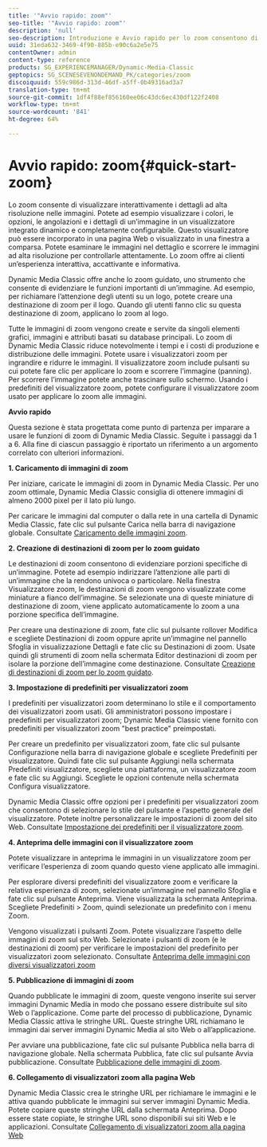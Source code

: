 ```yaml
---
title: '"Avvio rapido: zoom"'
seo-title: '"Avvio rapido: zoom"'
description: 'null'
seo-description: Introduzione e Avvio rapido per lo zoom consentono di iniziare a usare le funzioni rapidamente.
uuid: 31eda632-3469-4f90-885b-e90c6a2e5e75
contentOwner: admin
content-type: reference
products: SG_EXPERIENCEMANAGER/Dynamic-Media-Classic
geptopics: SG_SCENESEVENONDEMAND_PK/categories/zoom
discoiquuid: 559c986d-313d-46df-a5ff-0b49316ad3a7
translation-type: tm+mt
source-git-commit: 1df4f88ef856160ee06c43dc6ec430df122f2408
workflow-type: tm+mt
source-wordcount: '841'
ht-degree: 64%

---
```



# Avvio rapido: zoom{#quick-start-zoom}

Lo zoom consente di visualizzare interattivamente i dettagli ad alta risoluzione nelle immagini. Potete ad esempio visualizzare i colori, le opzioni, le angolazioni e i dettagli di un’immagine in un visualizzatore integrato dinamico e completamente configurabile. Questo visualizzatore può essere incorporato in una pagina Web o visualizzato in una finestra a comparsa. Potete esaminare le immagini nel dettaglio e scorrere le immagini ad alta risoluzione per controllarle attentamente. Lo zoom offre ai clienti un’esperienza interattiva, accattivante e informativa.

Dynamic Media Classic offre anche lo zoom guidato, uno strumento che consente di evidenziare le funzioni importanti di un’immagine. Ad esempio, per richiamare l’attenzione degli utenti su un logo, potete creare una destinazione di zoom per il logo. Quando gli utenti fanno clic su questa destinazione di zoom, applicano lo zoom al logo. 

Tutte le immagini di zoom vengono create e servite da singoli elementi grafici, immagini e attributi basati su database principali. Lo zoom di Dynamic Media Classic riduce notevolmente i tempi e i costi di produzione e distribuzione delle immagini. Potete usare i visualizzatori zoom per ingrandire e ridurre le immagini. Il visualizzatore zoom include pulsanti su cui potete fare clic per applicare lo zoom e scorrere l’immagine (panning). Per scorrere l’immagine potete anche trascinare sullo schermo. Usando i predefiniti del visualizzatore zoom, potete configurare il visualizzatore zoom usato per applicare lo zoom alle immagini.

**Avvio rapido**

Questa sezione è stata progettata come punto di partenza per imparare a usare le funzioni di zoom di Dynamic Media Classic. Seguite i passaggi da 1 a 6. Alla fine di ciascun passaggio è riportato un riferimento a un argomento correlato con ulteriori informazioni.

**1. Caricamento di immagini di zoom**

Per iniziare, caricate le immagini di zoom in Dynamic Media Classic. Per uno zoom ottimale, Dynamic Media Classic consiglia di ottenere immagini di almeno 2000 pixel per il lato più lungo.

Per caricare le immagini dal computer o dalla rete in una cartella di Dynamic Media Classic, fate clic sul pulsante Carica nella barra di navigazione globale. Consultate [Caricamento delle immagini zoom](uploading-zoom-images.md#uploading_zoom_images).

**2. Creazione di destinazioni di zoom per lo zoom guidato**

Le destinazioni di zoom consentono di evidenziare porzioni specifiche di un’immagine. Potete ad esempio indirizzare l’attenzione alle parti di un’immagine che la rendono univoca o particolare. Nella finestra Visualizzatore zoom, le destinazioni di zoom vengono visualizzate come miniature a fianco dell’immagine. Se selezionate una di queste miniature di destinazione di zoom, viene applicato automaticamente lo zoom a una porzione specifica dell’immagine.

Per creare una destinazione di zoom, fate clic sul pulsante rollover Modifica e scegliete Destinazioni di zoom oppure aprite un’immagine nel pannello Sfoglia in visualizzazione Dettagli e fate clic su Destinazioni di zoom. Usate quindi gli strumenti di zoom nella schermata Editor destinazioni di zoom per isolare la porzione dell’immagine come destinazione. Consultate [Creazione di destinazioni di zoom per lo zoom guidato](creating-zoom-targets-guided-zoom.md#creating_zoom_targets_for_guided_zoom).

**3. Impostazione di predefiniti per visualizzatori zoom**

I predefiniti per visualizzatori zoom determinano lo stile e il comportamento dei visualizzatori zoom usati. Gli amministratori possono impostare i predefiniti per visualizzatori zoom; Dynamic Media Classic viene fornito con predefiniti per visualizzatori zoom &quot;best practice&quot; preimpostati.

Per creare un predefinito per visualizzatori zoom, fate clic sul pulsante Configurazione nella barra di navigazione globale e scegliete Predefiniti per visualizzatore. Quindi fate clic sul pulsante Aggiungi nella schermata Predefiniti visualizzatore, scegliete una piattaforma, un visualizzatore zoom e fate clic su Aggiungi. Scegliete le opzioni contenute nella schermata Configura visualizzatore. 

Dynamic Media Classic offre opzioni per i predefiniti per visualizzatori zoom che consentono di selezionare lo stile del pulsante e l’aspetto generale del visualizzatore. Potete inoltre personalizzare le impostazioni di zoom del sito Web. Consultate [Impostazione dei predefiniti per il visualizzatore zoom](setting-zoom-viewer-presets.md#setting_up_zoom_viewer_presets).

**4. Anteprima delle immagini con il visualizzatore zoom**

Potete visualizzare in anteprima le immagini in un visualizzatore zoom per verificare l’esperienza di zoom quando questo viene applicato alle immagini.

Per esplorare diversi predefiniti del visualizzatore zoom e verificare la relativa esperienza di zoom, selezionate un’immagine nel pannello Sfoglia e fate clic sul pulsante Anteprima. Viene visualizzata la schermata Anteprima. Scegliete Predefiniti > Zoom, quindi selezionate un predefinito con i menu Zoom.

Vengono visualizzati i pulsanti Zoom. Potete visualizzare l’aspetto delle immagini di zoom sul sito Web. Selezionate i pulsanti di zoom (e le destinazioni di zoom) per verificare le impostazioni del predefinito per visualizzatori zoom selezionato. Consultate [Anteprima delle immagini con diversi visualizzatori zoom](previewing-image-assets-different-zoom.md#previewing_image_assets_with_different_zoom_viewers)

**5. Pubblicazione di immagini di zoom**

Quando pubblicate le immagini di zoom, queste vengono inserite sui server immagini Dynamic Media in modo che possano essere distribuite sul sito Web o l’applicazione. Come parte del processo di pubblicazione, Dynamic Media Classic attiva le stringhe URL. Queste stringhe URL richiamano le immagini dai server immagini Dynamic Media al sito Web o all’applicazione.

Per avviare una pubblicazione, fate clic sul pulsante Pubblica nella barra di navigazione globale. Nella schermata Pubblica, fate clic sul pulsante Avvia pubblicazione. Consultate [Pubblicazione delle immagini di zoom](publishing-zoom-images.md#publishing_zoom_images).

**6. Collegamento di visualizzatori zoom alla pagina Web**

Dynamic Media Classic crea le stringhe URL per richiamare le immagini e le attiva quando pubblicate le immagini sui server immagini Dynamic Media. Potete copiare queste stringhe URL dalla schermata Anteprima. Dopo essere state copiate, le stringhe URL sono disponibili sui siti Web e le applicazioni. Consultate [Collegamento di visualizzatori zoom alla pagina Web](linking-zoom-viewers-web-pages.md#linking_zoom_viewers_to_your_web_pages)
